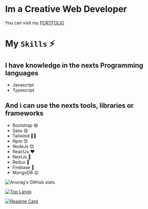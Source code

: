 # Im a Creative Web Developer
You can visit my [PORTFOLIO](https://freddygutierrez.netlify.app)

# My `Skills` :zap:
## I have  knowledge in the nexts Programming languages

- Javascript
- Typescript

## And i can use the nexts tools, libraries or frameworks
- Bootstrap 😄
- Sass 😋
- Tailwind 🥰😍
- Npm 😍
- NodeJs 😊
- ReactJs ❤
- NextJs 🥰
- Redux 🙈
- Firebase 🤩
- MongoDB 😛

![Anurag's GitHub stats](https://github-readme-stats.vercel.app/api?username=FreddyGames69&show_icons=true&count_private=true&theme=highcontrast)

[![Top Langs](https://github-readme-stats.vercel.app/api/top-langs/?username=FreddyGames69&hide=html,css,shell,scss)](https://github.com/anuraghazra/github-readme-stats)


[![Readme Card](https://github-readme-stats.vercel.app/api/pin/?username=FreddyGames69&repo=EasyFirebase)](https://github.com/FreddyGames69/EasyFirebase)
<!--
**FreddyGames69/FreddyGames69** is a ✨ _special_ ✨ repository because its `README.md` (this file) appears on your GitHub profile.

Here are some ideas to get you started:

- 🔭 I’m currently working on ...
- 🌱 I’m currently learning ...
- 👯 I’m looking to collaborate on ...
- 🤔 I’m looking for help with ...
- 💬 Ask me about ...
- 📫 How to reach me: ...
- 😄 Pronouns: ...
- ⚡ Fun fact: ..
-->
